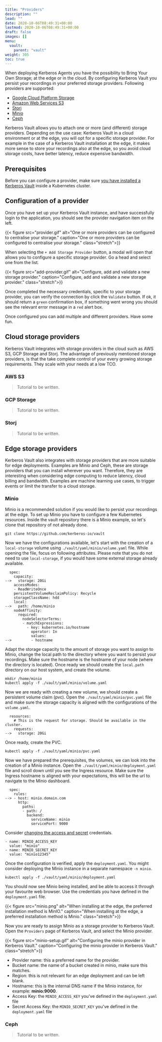 ```yaml
---
title: "Providers"
description: ""
lead: ""
date: 2020-10-06T08:49:31+00:00
lastmod: 2020-10-06T08:49:31+00:00
draft: false
images: []
menu:
  vault:
    parent: "vault"
weight: 305
toc: true
---
```


When deploying Kerberos Agents you have the possibility to Bring Your Own Storage; at the edge or in the cloud. By configuring Kerberos Vault you persist your recordings in your preferred storage providers. Following providers are supported:

- [Google Cloud Platform Storage](https://cloud.google.com/storage)
- [Amazon Web Services S3](https://aws.amazon.com/s3/)
- [Storj](https://storj.io/)
- [Minio](https://min.io/)
- [Ceph](https://ceph.io/)

Kerberos Vault allows you to attach one or more (and different) storage providers. Depending on the use case: Kerberos Vault in a cloud environment or at the edge, you will opt for a specific storage provider. For example in the case of a Kerberos Vault installation at the edge, it makes more sense to store your recordings also at the edge, so you avoid cloud storage costs, have better latency, reduce expensive bandwidth.

## Prerequisites

Before you can configure a provider, make sure [you have installed a Kerberos Vault](/vault/installation) inside a Kubernetes cluster.

## Configuration of a provider 

Once you have set up your Kerberos Vault instance, and have successfully login to the application, you should see the provider navigation item on the left.

{{< figure src="provider.gif" alt="One or more providers can be configured to centralise your storage." caption="One or more providers can be configured to centralise your storage." class="stretch">}}

When selecting the `+ Add Storage Provider` button, a modal will open that allows you to configure a specific storage provider. Go a head and select one from the list. 

{{< figure src="add-provider.gif" alt="Configure, add and validate a new storage provider." caption="Configure, add and validate a new storage provider." class="stretch">}}

Once completed the necessary credentials, specific to your storage provider, you can verify the connection by click the `Validate` button. If ok, it should return a `green` confirmation box, if something went wrong you should see the relevant error message in a `red` alert box.

Once configured you can add multiple and different providers. Have some fun. 

## Cloud storage providers

Kerberos Vault integrates with storage providers in the cloud such as AWS S3, GCP Storage and Storj. The advantage of previously mentioned storage providers, is that the take complete control of your every growing storage requirements. They scale with your needs at a low TCO.

### AWS S3

  > Tutorial to be written.

### GCP Storage

> Tutorial to be written.

### Storj

> Tutorial to be written.

## Edge storage providers

Kerberos Vault also integrates with storage providers that are more suitable for edge deployments. Examples are Minio and Ceph, these are storage providers that you can install wherever you want. Therefore, they are interesting when considering edge computing to reduce latency, cloud billing and bandwidth. Examples are machine learning use cases, to trigger events or limit the transfer to a cloud storage. 

### Minio

Minio is a recommended solution if you would like to persist your recordings at the edge. To set up Minio you have to configure a few Kubernetes resources. Inside the vault repository there is a Minio example, so let's clone that repository of not already done.

    git clone https://github.com/kerberos-io/vault

Now we have the configurations available, let's start with the creation of a `local-storage` volume using `./vault/yaml/minio/volume.yaml` file. While opening the file, focus on following attributes. Please note that you do not need to use `local-storage`, if you would have some external storage already available.

      spec:
        capacity:
    -->   storage: 20Gi
        accessModes:
        - ReadWriteOnce
        persistentVolumeReclaimPolicy: Recycle
        storageClassName: hdd
        local:
    -->   path: /home/minio
        nodeAffinity:
          required:
            nodeSelectorTerms:
            - matchExpressions:
              - key: kubernetes.io/hostname
                operator: In
                values:
    -->         - hostname

Adapt the storage capacity to the amount of storage you want to assign to Minio, change the local path to the directory where you want to persist your recordings. Make sure the hostname is the hostname of your node (where the directory is located). Once ready we should create the `local.path` directory on our host system, and create the volume.

    mkdir /home/minio
    kubectl apply -f ./vault/yaml/minio/volume.yaml

Now we are ready with creating a new volume, we should create a persistent volume claim (pvc). Open the `./vault/yaml/minio/pvc.yaml` file and make sure the storage capacity is aligned with the configurations of the `volume.yaml`.
 
      resources:
        # This is the request for storage. Should be available in the cluster.
        requests:
    -->   storage: 20Gi    

Once ready, create the PVC.

    kubectl apply -f ./vault/yaml/minio/pvc.yaml

Now we have prepared the prerequisites, the volumes, we can look into the creation of a Minio instance. Open the `./vault/yaml/minio/deployment.yaml` file and scroll down until you see the Ingress resource. Make sure the Ingress hostname is aligned with your expectations, this will be the url to navigate to the Minio dashboard.

      spec:
        rules:
    --> - host: minio.domain.com
          http:
            paths:
            - path: /
              backend:
                serviceName: minio
                servicePort: 9000

Consider [changing the access and secret](https://github.com/kerberos-io/vault/blob/master/yaml/minio/deployment.yaml#L40-L44) credentials.

    - name: MINIO_ACCESS_KEY
      value: "minio"
    - name: MINIO_SECRET_KEY
      value: "minio12345"

Once the configuration is verified, apply the `deployment.yaml`. You might consider deploying the Minio instance in a separate namespace `-n minio`.

    kubectl apply -f ./vault/yaml/minio/deployment.yaml

You should now see Minio being installed, and be able to access it through your favourite web browser. Use the credentials you have defined in the `deployment.yaml` file.

{{< figure src="minio.png" alt="When installing at the edge, the preferred installation method is MinIO." caption="When installing at the edge, a preferred installation method is Minio." class="stretch">}}

Now you are ready to assign Minio as a storage provider to Kerberos Vault. Open the `Providers` page of Kerberos Vault, and select the Minio provider.

{{< figure src="minio-setup.gif" alt="Configuring the minio provider in Kerberos Vault." caption="Configuring the minio provider in Kerberos Vault." class="stretch">}}

  - Provider name: this a preferred name for the provider.
  - Bucket name: the name of a bucket created in minio, make sure this matches.
  - Region: this is not relevant for an edge deployment and can be left blank.
  - Hostname: this is the internal DNS name if the Minio instance, for example: **minio:9000**.
  - Access Key: the `MINIO_ACCESS_KEY` you've defined in the `deployment.yaml` file
  - Secret Access Key: the `MINIO_SECRET_KEY` you've defined in the `deployment.yaml` file

### Ceph

  > Tutorial to be written.
